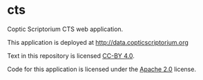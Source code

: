 cts
===

Coptic Scriptorium CTS web application.

This application is deployed at http://data.copticscriptorium.org

Text in this repository is licensed [CC-BY 4.0](https://creativecommons.org/licenses/by/4.0/). 

Code for this application is licensed under the [Apache 2.0](http://www.apache.org/licenses/LICENSE-2.0) license.
